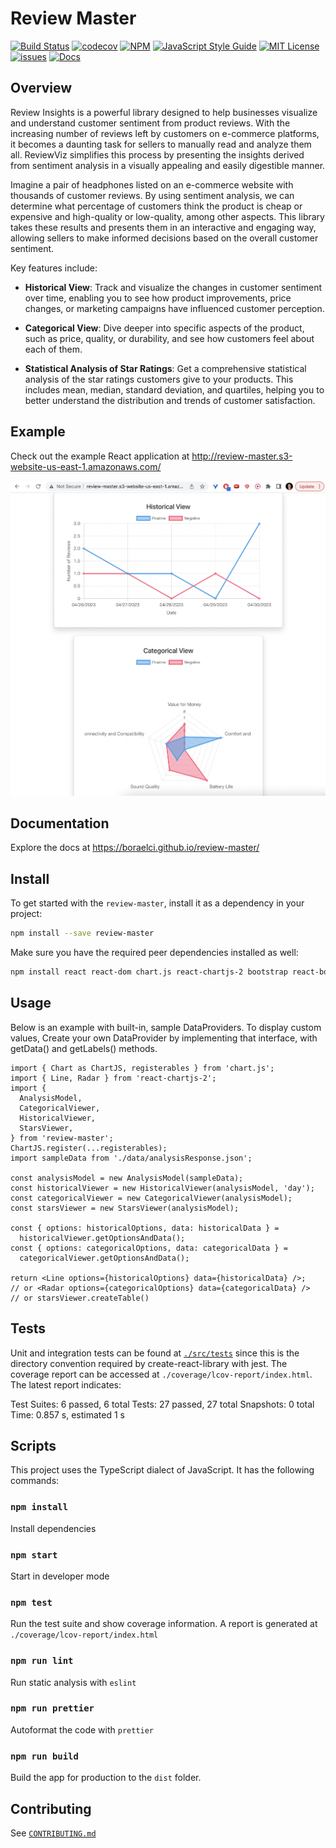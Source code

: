 # Review Master

[![Build Status](https://github.com/boraelci/review-master/workflows/Build%20Status/badge.svg?branch=main)](https://github.com/boraelci/review-master/actions?query=workflow%3A%22Build+Status%22)
[![codecov](https://codecov.io/gh/boraelci/review-master/branch/main/graph/badge.svg)](https://codecov.io/gh/boraelci/review-master)
[![NPM](https://img.shields.io/npm/v/review-master.svg)](https://www.npmjs.com/package/review-master)
[![JavaScript Style Guide](https://img.shields.io/badge/code_style-standard-brightgreen.svg)](https://standardjs.com)
[![MIT License](https://img.shields.io/github/license/boraelci/review-master)](https://github.com/boraelci/review-master/blob/main/LICENSE)
[![issues](https://img.shields.io/github/issues/boraelci/review-master)](https://github.com/boraelci/review-master/issues)
[![Docs](https://img.shields.io/badge/docs-passing-success)](https://boraelci.github.io/review-master/)

## Overview

Review Insights is a powerful library designed to help businesses visualize and understand customer sentiment from product reviews. With the increasing number of reviews left by customers on e-commerce platforms, it becomes a daunting task for sellers to manually read and analyze them all. ReviewViz simplifies this process by presenting the insights derived from sentiment analysis in a visually appealing and easily digestible manner.

Imagine a pair of headphones listed on an e-commerce website with thousands of customer reviews. By using sentiment analysis, we can determine what percentage of customers think the product is cheap or expensive and high-quality or low-quality, among other aspects. This library takes these results and presents them in an interactive and engaging way, allowing sellers to make informed decisions based on the overall customer sentiment.

Key features include:

- **Historical View**: Track and visualize the changes in customer sentiment over time, enabling you to see how product improvements, price changes, or marketing campaigns have influenced customer perception.

- **Categorical View**: Dive deeper into specific aspects of the product, such as price, quality, or durability, and see how customers feel about each of them.

- **Statistical Analysis of Star Ratings**: Get a comprehensive statistical analysis of the star ratings customers give to your products. This includes mean, median, standard deviation, and quartiles, helping you to better understand the distribution and trends of customer satisfaction.

## Example

Check out the example React application at http://review-master.s3-website-us-east-1.amazonaws.com/

[![Example](images/example-app.png)](http://review-master.s3-website-us-east-1.amazonaws.com)

## Documentation

Explore the docs at https://boraelci.github.io/review-master/

## Install

To get started with the `review-master`, install it as a dependency in your project:

```bash
npm install --save review-master
```

Make sure you have the required peer dependencies installed as well:

```bash
npm install react react-dom chart.js react-chartjs-2 bootstrap react-bootstrap
```

## Usage

Below is an example with built-in, sample DataProviders. To display custom values, Create your own DataProvider by implementing that interface, with getData() and getLabels() methods.

```tsx
import { Chart as ChartJS, registerables } from 'chart.js';
import { Line, Radar } from 'react-chartjs-2';
import {
  AnalysisModel,
  CategoricalViewer,
  HistoricalViewer,
  StarsViewer,
} from 'review-master';
ChartJS.register(...registerables);
import sampleData from './data/analysisResponse.json';

const analysisModel = new AnalysisModel(sampleData);
const historicalViewer = new HistoricalViewer(analysisModel, 'day');
const categoricalViewer = new CategoricalViewer(analysisModel);
const starsViewer = new StarsViewer(analysisModel);

const { options: historicalOptions, data: historicalData } =
  historicalViewer.getOptionsAndData();
const { options: categoricalOptions, data: categoricalData } =
  categoricalViewer.getOptionsAndData();

return <Line options={historicalOptions} data={historicalData} />;
// or <Radar options={categoricalOptions} data={categoricalData} />
// or starsViewer.createTable()
```

## Tests

Unit and integration tests can be found at [`./src/tests`](https://github.com/boraelci/review-master/tree/main/src/tests) since this is the directory convention required by create-react-library with jest. The coverage report can be accessed at `./coverage/lcov-report/index.html`. The latest report indicates:

Test Suites: 6 passed, 6 total
Tests: 27 passed, 27 total
Snapshots: 0 total
Time: 0.857 s, estimated 1 s

## Scripts

This project uses the TypeScript dialect of JavaScript. It has the following commands:

### `npm install`

Install dependencies

### `npm start`

Start in developer mode

### `npm test`

Run the test suite and show coverage information. A report is generated at `./coverage/lcov-report/index.html`

### `npm run lint`

Run static analysis with `eslint`

### `npm run prettier`

Autoformat the code with `prettier`

### `npm run build`

Build the app for production to the `dist` folder.

## Contributing

See [`CONTRIBUTING.md`](https://github.com/boraelci/review-master/blob/main/CONTRIBUTING.md)
